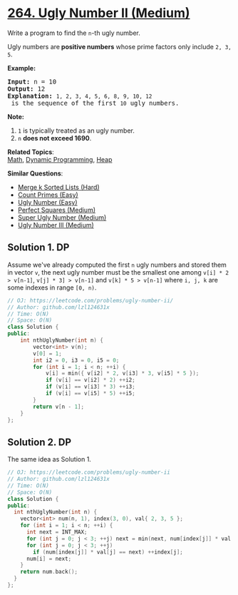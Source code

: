 # [264. Ugly Number II (Medium)](https://leetcode.com/problems/ugly-number-ii/)

<p>Write a program to find the <code>n</code>-th ugly number.</p>

<p>Ugly numbers are<strong> positive numbers</strong> whose prime factors only include <code>2, 3, 5</code>.&nbsp;</p>

<p><strong>Example:</strong></p>

<pre><strong>Input:</strong> n = 10
<strong>Output:</strong> 12
<strong>Explanation: </strong><code>1, 2, 3, 4, 5, 6, 8, 9, 10, 12</code> is the sequence of the first <code>10</code> ugly numbers.</pre>

<p><strong>Note: </strong>&nbsp;</p>

<ol>
	<li><code>1</code> is typically treated as an ugly number.</li>
	<li><code>n</code> <b>does not exceed 1690</b>.</li>
</ol>

**Related Topics**:  
[Math](https://leetcode.com/tag/math/), [Dynamic Programming](https://leetcode.com/tag/dynamic-programming/), [Heap](https://leetcode.com/tag/heap/)

**Similar Questions**:
* [Merge k Sorted Lists (Hard)](https://leetcode.com/problems/merge-k-sorted-lists/)
* [Count Primes (Easy)](https://leetcode.com/problems/count-primes/)
* [Ugly Number (Easy)](https://leetcode.com/problems/ugly-number/)
* [Perfect Squares (Medium)](https://leetcode.com/problems/perfect-squares/)
* [Super Ugly Number (Medium)](https://leetcode.com/problems/super-ugly-number/)
* [Ugly Number III (Medium)](https://leetcode.com/problems/ugly-number-iii/)

## Solution 1. DP

Assume we've already computed the first `n` ugly numbers and stored them in vector `v`, the next ugly number must be the smallest one among `v[i] * 2  > v[n-1]`, `v[j] * 3] > v[n-1]` and `v[k] * 5 > v[n-1]` where `i, j, k` are some indexes in range `[0, n)`.

```cpp
// OJ: https://leetcode.com/problems/ugly-number-ii/
// Author: github.com/lzl124631x
// Time: O(N)
// Space: O(N)
class Solution {
public:
    int nthUglyNumber(int n) {
        vector<int> v(n);
        v[0] = 1;
        int i2 = 0, i3 = 0, i5 = 0;
        for (int i = 1; i < n; ++i) {
            v[i] = min({ v[i2] * 2, v[i3] * 3, v[i5] * 5 });
            if (v[i] == v[i2] * 2) ++i2;
            if (v[i] == v[i3] * 3) ++i3;
            if (v[i] == v[i5] * 5) ++i5;
        }
        return v[n - 1];
    }
};
```

## Solution 2. DP

The same idea as Solution 1.

```cpp
// OJ: https://leetcode.com/problems/ugly-number-ii
// Author: github.com/lzl124631x
// Time: O(N)
// Space: O(N)
class Solution {
public:
  int nthUglyNumber(int n) {
    vector<int> num(n, 1), index(3, 0), val{ 2, 3, 5 };
    for (int i = 1; i < n; ++i) {
      int next = INT_MAX;
      for (int j = 0; j < 3; ++j) next = min(next, num[index[j]] * val[j]);
      for (int j = 0; j < 3; ++j)
        if (num[index[j]] * val[j] == next) ++index[j];
      num[i] = next;
    }
    return num.back();
  }
};
```